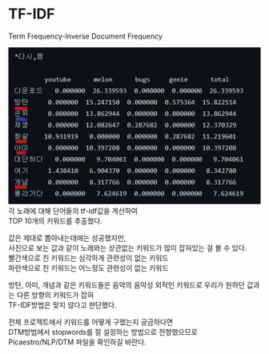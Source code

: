 # TF-IDF  
Term Frequency-Inverse Document Frequency  
  
![](https://github.com/seawavve/Picaestro/blob/main/NLP/TF-IDF/tfidf_bad_result.png)  
각 노래에 대해 단어들의 tf-idf값을 계산하여  
TOP 10개의 키워드를 추출했다.  
  
값은 제대로 뽑아내는데에는 성공했지만,  
사진으로 보는 값과 같이 노래와는 상관없는 키워드가 많이 잡혀있는 걸 볼 수 있다.  
빨간색으로 친 키워드는 심각하게 관련성이 없는 키워드  
파란색으로 친 키워드는 어느정도 관련성이 없는 키워드  
    
방탄, 아미, 개념과 같은 키워드들은 음악의 음악성 외적인 키워드로 우리가 원하던 값과는 다른 방향의 키워드가 잡혀  
TF-IDF방법은 맞지 않다고 판단했다.  
  
전체 프로젝트에서 키워드를 어떻게 구했는지 궁금하다면  
DTM방법에서 stopwords를 잘 설정하는 방법으로 전향했으므로   
Picaestro/NLP/DTM 파일을 확인하길 바란다.  

